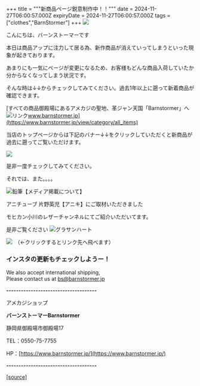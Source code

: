 +++
title = """新商品ページ鋭意制作中！！"""
date = 2024-11-27T06:00:57.000Z
expiryDate = 2024-11-27T06:00:57.000Z
tags = ["clothes","BarnStormer"]
+++
[![](https://stat.ameba.jp/user_images/20231023/16/barnstormer-go/b2/03/p/o0420015015354743273.png)](https://ameblo.jp/barnstormer-go/entry-12825670498.html)

こんにちは、バーンストーマーです

本日は商品アップに注力して居る為、新作商品が消えていってしまうといった現象が起きております。

あまりにも一気にページが変更になるため、お客様もどんな商品入荷していたか分からなくなってしまう状況です。

そんな時は↓↓からチェックしてみてください。過去1年以上に遡って新着商品が確認できます。

[すべての商品御殿場にあるアメカジの聖地、革ジャン天国「Barnstormer」へ![リンク](https://c.stat100.ameba.jp/ameblo/symbols/v3.20.0/svg/gray/editor_link.svg)www.barnstormer.jp](https://www.barnstormer.jp/view/category/all_items)

当店のトップページからは下記のバナー↓↓をクリックしていただくと新商品が過去に遡ってご覧いただけます。

[![](https://stat.ameba.jp/user_images/20241011/19/barnstormer-go/8a/d4/g/o0410017015496638033.gif)](https://stat.ameba.jp/user_images/20241011/19/barnstormer-go/8a/d4/g/o0410017015496638033.gif)

是非一度チェックしてみてください。

それでは、また。。。。

![鉛筆](https://stat100.ameba.jp/blog/ucs/img/char/char3/519.png)【メディア掲載について】

アニチューブ 片野英児【アニキ】にご取材いただきました

モヒカン小川のレザーチャンネルにてご紹介いただいてます。

是非ご覧ください ![グラサンハート](https://stat100.ameba.jp/blog/ucs/img/char/char3/148.png)

[![](https://stat.ameba.jp/user_images/20230412/16/barnstormer-go/6a/23/p/o0108010815269242493.png)](https://www.instagram.com/barnstormer_daily/)　（←クリックするとリンク先へ飛べます）

### インスタの更新もチェックしようー！

We also accept international shipping,  
Please contact us at bs@barnstormer.jp

**\-------------------------------------**

アメカジショップ

**バーンストーマーBarnstormer**

静岡県御殿場市御殿場17

TEL：0550-75-7755

HP：[https://www.barnstormer.jp/](https://www.barnstormer.jp/)

**\-------------------------------------**

[[source]](https://ameblo.jp/barnstormer-go/entry-12876547316.html)
